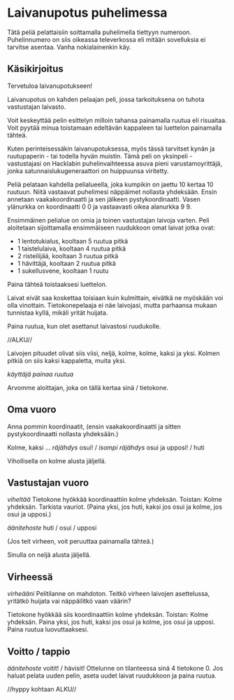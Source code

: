 # Laivanupotus puhelimessa

Tätä peliä pelattaisiin soittamalla puhelimella tiettyyn
numeroon. Puhelinnumero on siis oikeassa televerkossa eli mitään
sovelluksia ei tarvitse asentaa. Vanha nokialainenkin käy.

## Käsikirjoitus

Tervetuloa laivanupotukseen!

Laivanupotus on kahden pelaajan peli, jossa tarkoituksena on
tuhota vastustajan laivasto.

Voit keskeyttää pelin esittelyn milloin tahansa painamalla ruutua eli
risuaitaa. Voit pyytää minua toistamaan edeltävän kappaleen tai
luettelon painamalla tähteä.

Kuten perinteisessäkin laivanupotuksessa, myös tässä tarvitset kynän
ja ruutupaperin - tai todella hyvän muistin. Tämä peli on yksinpeli -
vastustajasi on Hacklabin puhelinvaihteessa asuva pieni
varustamoyrittäjä, jonka satunnaislukugeneraattori on huippuunsa
viritetty.

Peliä pelataan kahdella pelialueella, joka kumpikin on jaettu 10 kertaa
10 ruutuun. Niitä vastaavat puhelimesi näppäimet nollasta
yhdeksään. Ensin annetaan vaakakoordinaatti ja sen jälkeen
pystykoordinaatti. Vasen ylänurkka on koordinaatti 0 0 ja vastaavasti
oikea alanurkka 9 9.

Ensimmäinen pelialue on omia ja toinen vastustajan laivoja
varten. Peli aloitetaan sijoittamalla ensimmäiseen ruudukkoon omat
laivat jotka ovat:

* 1 lentotukialus, kooltaan 5 ruutua pitkä
* 1 taistelulaiva, kooltaan 4 ruutua pitkä
* 2 risteilijää, kooltaan 3 ruutua pitkä
* 1 hävittäjä, kooltaan 2 ruutua pitkä
* 1 sukellusvene, kooltaan 1 ruutu

Paina tähteä toistaaksesi luettelon.

Laivat eivät saa koskettaa toisiaan kuin kulmittain, eivätkä ne
myöskään voi olla vinottain. Tietokonepelaaja ei näe laivojasi, mutta
parhaansa mukaan tunnistaa kyllä, mikäli yrität huijata.

Paina ruutua, kun olet asettanut laivastosi ruudukolle.

//ALKU//

Laivojen pituudet olivat siis viisi, neljä, kolme, kolme, kaksi ja
yksi. Kolmen pitkiä on siis kaksi kappaletta, muita yksi.

*käyttäjä painaa ruutua*

Arvomme aloittajan, joka on tällä kertaa sinä / tietokone.

## Oma vuoro

Anna pommin koordinaatit, (ensin vaakakoordinaatti ja sitten
pystykoordinaatti nollasta yhdeksään.)

Kolme, kaksi ... *räjähdys* osui! / *isompi räjähdys* osui ja upposi! / huti

Vihollisella on kolme alusta jäljellä.

## Vastustajan vuoro

*viheltää* Tietokone hyökkää koordinaattiin kolme yhdeksän. Toistan:
Kolme yhdeksän. Tarkista vauriot. (Paina yksi, jos huti, kaksi jos
osui ja kolme, jos osui ja upposi.)

*äänitehoste* huti / osui / upposi

(Jos teit virheen, voit peruuttaa painamalla tähteä.)

Sinulla on neljä alusta jäljellä.

## Virheessä

*virheääni* Pelitilanne on mahdoton. Teitkö virheen laivojen
asettelussa, yritätkö huijata vai näppäilitkö vaan väärin?

Tietokone hyökkää siis koordinaattiin kolme yhdeksän. Toistan: Kolme
yhdeksän. Paina yksi, jos huti, kaksi jos osui ja kolme, jos osui ja
upposi. Paina ruutua luovuttaaksesi.

## Voitto / tappio

*äänitehoste* voitit! / hävisit! Ottelunne on tilanteessa sinä 4 tietokone 0. Jos haluat pelata uuden pelin, aseta uudet laivat ruudukkoon ja paina ruutua.

//hyppy kohtaan ALKU//

